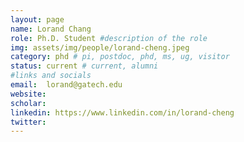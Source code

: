 ```yaml
---
layout: page
name: Lorand Chang
role: Ph.D. Student #description of the role
img: assets/img/people/lorand-cheng.jpeg
category: phd # pi, postdoc, phd, ms, ug, visitor
status: current # current, alumni
#links and socials
email:  lorand@gatech.edu
website: 
scholar: 
linkedin: https://www.linkedin.com/in/lorand-cheng
twitter: 
---
```


